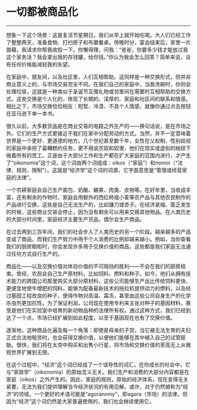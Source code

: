 # 一切都被商品化

------

想象一下这个场景：这是复活节星期日。我们从早上就开始吃喝。大人们已经工作了整整两天，准备食物、打扫房子和布置餐桌。傍晚时分，宴会结束后，家里一片狼藉，我请求你帮我收拾一下。你懒得理，问我：“爸爸，你要多少钱才能放过我这个家务活？我会拿出我的存钱罐，给你钱。”你认为我会怎么回答？简单来说，没有任何价格能减轻我的失望。

在家庭中，朋友间，以及社区里，人们互相帮助。这同样是一种交换形式，但并非商业意义上的，与市场交易完全不同。在我们自己的家庭中，当我洗碗时，你则会处理垃圾，这就是一种类似于圣诞节互赠礼物或邻里间在需要时互相帮助的交换方式。这些交换是个人化的，体现了长期的、深厚的、家庭和社区间的联系和情感。相比之下，市场交换恰恰相反：短暂、冷漠、不具个人情感，就像你通过点击按钮在亚马逊下单一本书。

很久以前，大多数货品是在商业交易的电路之外生产的——换句话说，是在市场之外。它们的生产方式更接近于我们在家中分配劳动的方式。当然，并不一定意味着世界是一个更好、更道德的地方。几个世纪甚至数千年，女性在父权制、性别歧视的家庭中承担了最糟糕的任务，更不用说农奴和奴隶，他们在现实或虚拟的枷锁下做着所有的苦工。正是由于大部分工作和生产都在扩大家庭的范围内进行，才产生了“oikonomia”这个词，这个词由两个词组成：oikos（“家庭”）和nomoi（“法律、规则、限制”）。这就是“经济学”这个词的词源，它字面意思是“管理或经营家庭的法律”。

一个农耕家庭会自己生产面包、奶酪、糖果、肉类、衣物等。在好年里，当收成丰富，还有剩余的作物时，家庭会用额外的西红柿或小麦等农产品与其他农民制作的产品进行交换，这些是自己无法生产的，比如镰刀或杏子。在经济紧缩、匮乏发生的时候，这些商业交易会停止，因为没有剩余可以用来交换其他物品。在人类历史的大部分时间里，家庭经济主要生产货品，偶尔会生产商品。

在过去两到三百年间，我们的社会步入了人类历史的另一个阶段。越来越多的产品变成了商品，而我们生产努力中用于个人消费的比例却越来越小。例如，当你查看我们的厨房橱柜时，你会发现许多用于交换价值的商品，这些都是我们家庭无法通过任何方式自行生产的。

商品化——以及交换价值对体验价值的不可阻挡的胜利——不会在我们的厨房结束。曾经，农民会自己生产原材料，比如饲料、燃料和种子。如今，他们从拥有技术能力的跨国公司那里购买大部分原材料，这些公司能够生产出比传统饲料更快、更便宜地使牛增肥的饲料，能够为配备最新技术的拖拉机提供动力的燃料，以及经过基因工程改良的种子，使得作物对高温、霜冻，甚至由这些公司自身生产的化学杀虫剂更加抗性。为了保证利润，公司现在使用专利来主张对种子的基因材料，甚至是他们在实验室中培育的新动物品种的法律所有权。通过这种方式，我们已经到达了一个点，市场已经扩展到如此程度，以至于基因现在也有了交换价值。

逐渐地，这种商品化遍及每一个角落：即使是母亲的子宫，当它被无法生育的夫妇正式合法地租赁时，也会获得交换价值，以便他们能够在其中植入自己的试管胚胎。很快，我们将在太空中购买和出售小行星，将市场和交换价值的至高无上从微观世界扩展到无限。

在这个过程中，“经济”这个词已经成了一个误导性的词汇。在你成长的社会中，它与“家政学”（oikonomia）的原始含义无关。我们生产和消费的大部分内容都是在家庭（oikos）之外产生的。因此，家庭的规则，原始的经济体系，现在变得无关紧要，无法为我们提供理解当今经济状况的有用见解。或许，对于仍然被称为“经济”的领域，一个更好的术语可能是“agoranomy”，即agora（市场）的法律。但因为“经济”这个词仍然是大家普遍使用的，我们也会继续使用它。
